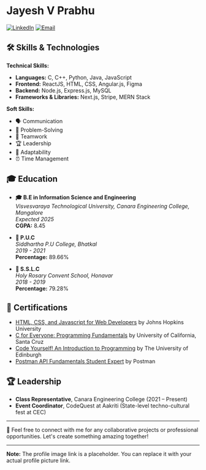 # Jayesh V Prabhu



[![LinkedIn](https://img.shields.io/badge/LinkedIn-blue?style=flat-square&logo=linkedin&logoColor=white)](https://www.linkedin.com/in/jayesh-prabhu-b517b3228/)
[![Email](https://img.shields.io/badge/Email-red?style=flat-square&logo=gmail&logoColor=white)](mailto:jayeshvasantprabhu@gmail.com)

## 🛠 Skills & Technologies

**Technical Skills:**
- **Languages:** C, C++, Python, Java, JavaScript
- **Frontend:** ReactJS, HTML, CSS, Angular.js, Figma
- **Backend:** Node.js, Express.js, MySQL
- **Frameworks & Libraries:** Next.js, Stripe, MERN Stack

**Soft Skills:**
- 🗣️ Communication
- 🧩 Problem-Solving
- 🤝 Teamwork
- 🏆 Leadership
- 🌟 Adaptability
- ⏰ Time Management

## 🎓 Education

- **🎓 B.E in Information Science and Engineering**  
  *Visvesvaraya Technological University, Canara Engineering College, Mangalore*  
  *Expected 2025*  
  **CGPA:** 8.45

- **📘 P.U.C**  
  *Siddhartha P.U College, Bhatkal*  
  *2019 - 2021*  
  **Percentage:** 89.66%

- **📗 S.S.L.C**  
  *Holy Rosary Convent School, Honavar*  
  *2018 - 2019*  
  **Percentage:** 79.28%

## 📜 Certifications

- [HTML, CSS, and Javascript for Web Developers](https://coursera.org/verify/E62E3QNJXJEK) by Johns Hopkins University
- [C for Everyone: Programming Fundamentals](https://coursera.org/verify/UZ6L7J5BR63G) by University of California, Santa Cruz
- [Code Yourself! An Introduction to Programming](https://coursera.org/verify/CS9XDUWR4Y3F) by The University of Edinburgh
- [Postman API Fundamentals Student Expert](https://api.badgr.io/public/assertions/4gWTLhWhSQmOmm3H2BBNew) by Postman

## 🏆 Leadership

- **Class Representative**, Canara Engineering College (2021 – Present)
- **Event Coordinator**, CodeQuest at Aakriti (State-level techno-cultural fest at CEC)

---

🤝 Feel free to connect with me for any collaborative projects or professional opportunities. Let's create something amazing together!

---

**Note:** The profile image link is a placeholder. You can replace it with your actual profile picture link.
